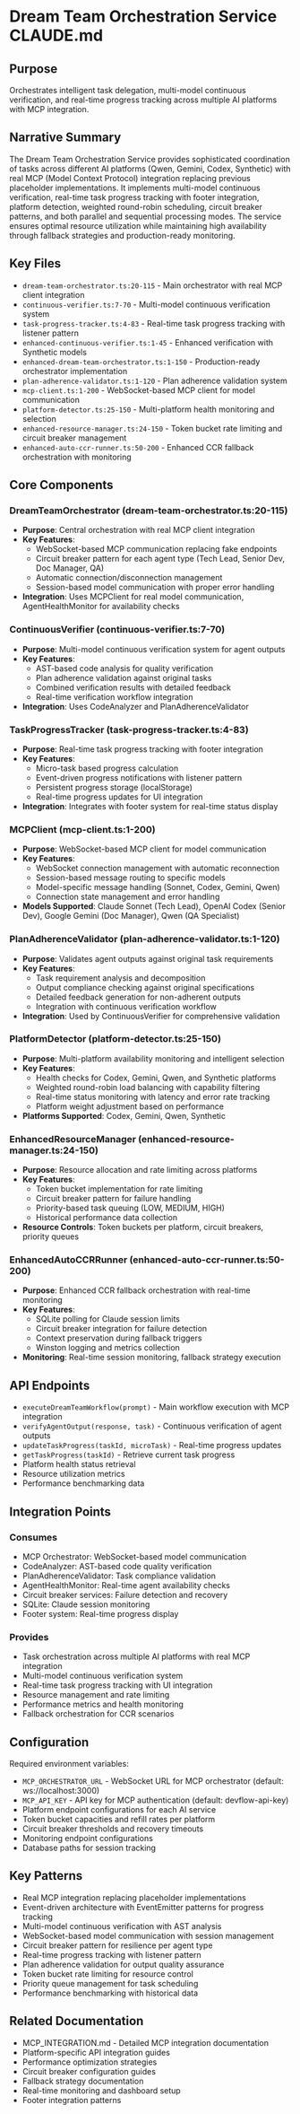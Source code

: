 # Dream Team Orchestration Service CLAUDE.md

## Purpose
Orchestrates intelligent task delegation, multi-model continuous verification, and real-time progress tracking across multiple AI platforms with MCP integration.

## Narrative Summary
The Dream Team Orchestration Service provides sophisticated coordination of tasks across different AI platforms (Qwen, Gemini, Codex, Synthetic) with real MCP (Model Context Protocol) integration replacing previous placeholder implementations. It implements multi-model continuous verification, real-time task progress tracking with footer integration, platform detection, weighted round-robin scheduling, circuit breaker patterns, and both parallel and sequential processing modes. The service ensures optimal resource utilization while maintaining high availability through fallback strategies and production-ready monitoring.

## Key Files
- `dream-team-orchestrator.ts:20-115` - Main orchestrator with real MCP client integration
- `continuous-verifier.ts:7-70` - Multi-model continuous verification system
- `task-progress-tracker.ts:4-83` - Real-time task progress tracking with listener pattern
- `enhanced-continuous-verifier.ts:1-45` - Enhanced verification with Synthetic models
- `enhanced-dream-team-orchestrator.ts:1-150` - Production-ready orchestrator implementation
- `plan-adherence-validator.ts:1-120` - Plan adherence validation system
- `mcp-client.ts:1-200` - WebSocket-based MCP client for model communication
- `platform-detector.ts:25-150` - Multi-platform health monitoring and selection
- `enhanced-resource-manager.ts:24-150` - Token bucket rate limiting and circuit breaker management
- `enhanced-auto-ccr-runner.ts:50-200` - Enhanced CCR fallback orchestration with monitoring

## Core Components

### DreamTeamOrchestrator (dream-team-orchestrator.ts:20-115)
- **Purpose**: Central orchestration with real MCP client integration
- **Key Features**:
  - WebSocket-based MCP communication replacing fake endpoints
  - Circuit breaker pattern for each agent type (Tech Lead, Senior Dev, Doc Manager, QA)
  - Automatic connection/disconnection management
  - Session-based model communication with proper error handling
- **Integration**: Uses MCPClient for real model communication, AgentHealthMonitor for availability checks

### ContinuousVerifier (continuous-verifier.ts:7-70)
- **Purpose**: Multi-model continuous verification system for agent outputs
- **Key Features**:
  - AST-based code analysis for quality verification
  - Plan adherence validation against original tasks
  - Combined verification results with detailed feedback
  - Real-time verification workflow integration
- **Integration**: Uses CodeAnalyzer and PlanAdherenceValidator

### TaskProgressTracker (task-progress-tracker.ts:4-83)
- **Purpose**: Real-time task progress tracking with footer integration
- **Key Features**:
  - Micro-task based progress calculation
  - Event-driven progress notifications with listener pattern
  - Persistent progress storage (localStorage)
  - Real-time progress updates for UI integration
- **Integration**: Integrates with footer system for real-time status display

### MCPClient (mcp-client.ts:1-200)
- **Purpose**: WebSocket-based MCP client for model communication
- **Key Features**:
  - WebSocket connection management with automatic reconnection
  - Session-based message routing to specific models
  - Model-specific message handling (Sonnet, Codex, Gemini, Qwen)
  - Connection state management and error handling
- **Models Supported**: Claude Sonnet (Tech Lead), OpenAI Codex (Senior Dev), Google Gemini (Doc Manager), Qwen (QA Specialist)

### PlanAdherenceValidator (plan-adherence-validator.ts:1-120)
- **Purpose**: Validates agent outputs against original task requirements
- **Key Features**:
  - Task requirement analysis and decomposition
  - Output compliance checking against original specifications
  - Detailed feedback generation for non-adherent outputs
  - Integration with continuous verification workflow
- **Integration**: Used by ContinuousVerifier for comprehensive validation

### PlatformDetector (platform-detector.ts:25-150)
- **Purpose**: Multi-platform availability monitoring and intelligent selection
- **Key Features**:
  - Health checks for Codex, Gemini, Qwen, and Synthetic platforms
  - Weighted round-robin load balancing with capability filtering
  - Real-time status monitoring with latency and error rate tracking
  - Platform weight adjustment based on performance
- **Platforms Supported**: Codex, Gemini, Qwen, Synthetic

### EnhancedResourceManager (enhanced-resource-manager.ts:24-150)
- **Purpose**: Resource allocation and rate limiting across platforms
- **Key Features**:
  - Token bucket implementation for rate limiting
  - Circuit breaker pattern for failure handling
  - Priority-based task queuing (LOW, MEDIUM, HIGH)
  - Historical performance data collection
- **Resource Controls**: Token buckets per platform, circuit breakers, priority queues

### EnhancedAutoCCRRunner (enhanced-auto-ccr-runner.ts:50-200)
- **Purpose**: Enhanced CCR fallback orchestration with real-time monitoring
- **Key Features**:
  - SQLite polling for Claude session limits
  - Circuit breaker integration for failure detection
  - Context preservation during fallback triggers
  - Winston logging and metrics collection
- **Monitoring**: Real-time session monitoring, fallback strategy execution

## API Endpoints
- `executeDreamTeamWorkflow(prompt)` - Main workflow execution with MCP integration
- `verifyAgentOutput(response, task)` - Continuous verification of agent outputs
- `updateTaskProgress(taskId, microTask)` - Real-time progress updates
- `getTaskProgress(taskId)` - Retrieve current task progress
- Platform health status retrieval
- Resource utilization metrics
- Performance benchmarking data

## Integration Points
### Consumes
- MCP Orchestrator: WebSocket-based model communication
- CodeAnalyzer: AST-based code quality verification
- PlanAdherenceValidator: Task compliance validation
- AgentHealthMonitor: Real-time agent availability checks
- Circuit breaker services: Failure detection and recovery
- SQLite: Claude session monitoring
- Footer system: Real-time progress display

### Provides
- Task orchestration across multiple AI platforms with real MCP integration
- Multi-model continuous verification system
- Real-time task progress tracking with UI integration
- Resource management and rate limiting
- Performance metrics and health monitoring
- Fallback orchestration for CCR scenarios

## Configuration
Required environment variables:
- `MCP_ORCHESTRATOR_URL` - WebSocket URL for MCP orchestrator (default: ws://localhost:3000)
- `MCP_API_KEY` - API key for MCP authentication (default: devflow-api-key)
- Platform endpoint configurations for each AI service
- Token bucket capacities and refill rates per platform
- Circuit breaker thresholds and recovery timeouts
- Monitoring endpoint configurations
- Database paths for session tracking

## Key Patterns
- Real MCP integration replacing placeholder implementations
- Event-driven architecture with EventEmitter patterns for progress tracking
- Multi-model continuous verification with AST analysis
- WebSocket-based model communication with session management
- Circuit breaker pattern for resilience per agent type
- Real-time progress tracking with listener pattern
- Plan adherence validation for output quality assurance
- Token bucket rate limiting for resource control
- Priority queue management for task scheduling
- Performance benchmarking with historical data

## Related Documentation
- MCP_INTEGRATION.md - Detailed MCP integration documentation
- Platform-specific API integration guides
- Performance optimization strategies
- Circuit breaker configuration guides
- Fallback strategy documentation
- Real-time monitoring and dashboard setup
- Footer integration patterns